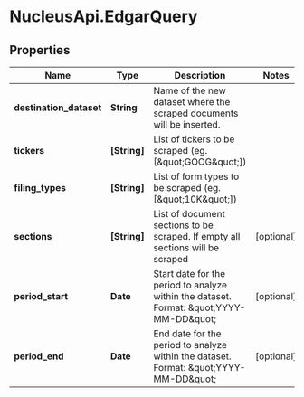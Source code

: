 # NucleusApi.EdgarQuery

## Properties
Name | Type | Description | Notes
------------ | ------------- | ------------- | -------------
**destination_dataset** | **String** | Name of the new dataset where the scraped documents will be inserted. | 
**tickers** | **[String]** | List of tickers to be scraped (eg. [\&quot;GOOG\&quot;]) | 
**filing_types** | **[String]** | List of form types to be scraped (eg. [\&quot;10K\&quot;]) | 
**sections** | **[String]** | List of document sections to be scraped. If empty all sections will be scraped | [optional] 
**period_start** | **Date** | Start date for the period to analyze within the dataset. Format: \&quot;YYYY-MM-DD\&quot;  | [optional] 
**period_end** | **Date** | End date for the period to analyze within the dataset. Format: \&quot;YYYY-MM-DD\&quot;  | [optional] 



